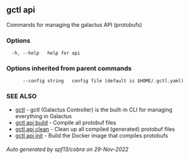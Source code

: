 ## gctl api

Commands for managing the galactus API (protobufs)

### Options

```
  -h, --help   help for api
```

### Options inherited from parent commands

```
      --config string   config file (default is $HOME/.gctl.yaml)
```

### SEE ALSO

* [gctl](gctl.md)	 - gctl (Galactus Controller) is the built-in CLI for managing everything in Galactus
* [gctl api build](gctl_api_build.md)	 - Compile all protobuf files
* [gctl api clean](gctl_api_clean.md)	 - Clean up all compiled (generated) protobuf files
* [gctl api init](gctl_api_init.md)	 - Build the Docker image that compiles protobufs

###### Auto generated by spf13/cobra on 29-Nov-2022
